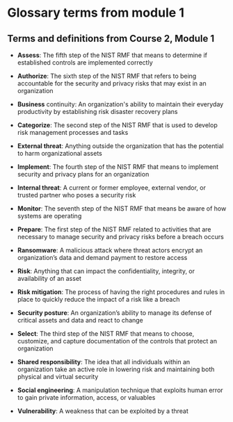 # Glossary terms from module 1
## Terms and definitions from Course 2, Module 1

- **Assess**: The fifth step of the NIST RMF that means to determine if established controls are implemented correctly

- **Authorize**: The sixth step of the NIST RMF that refers to being accountable for the security and privacy risks that may exist in an organization

- **Business** continuity: An organization's ability to maintain their everyday productivity by establishing risk disaster recovery plans

- **Categorize**: The second step of the NIST RMF that is used to develop risk management processes and tasks

- **External threat**: Anything outside the organization that has the potential to harm organizational assets

- **Implement**: The fourth step of the NIST RMF that means to implement security and privacy plans for an organization

- **Internal threat**: A current or former employee, external vendor, or trusted partner who poses a security risk

- **Monitor**: The seventh step of the NIST RMF that means be aware of how systems are operating

- **Prepare**: The first step of the NIST RMF related to activities that are necessary to manage security and privacy risks before a breach occurs

- **Ransomware**: A malicious attack where threat actors encrypt an organization’s data and demand payment to restore access 

- **Risk**: Anything that can impact the confidentiality, integrity, or availability of an asset

- **Risk mitigation**: The process of having the right procedures and rules in place to quickly reduce the impact of a risk like a breach

- **Security posture**: An organization’s ability to manage its defense of critical assets and data and react to change

- **Select**: The third step of the NIST RMF that means to choose, customize, and capture documentation of the controls that protect an organization

- **Shared responsibility**: The idea that all individuals within an organization take an active role in lowering risk and maintaining both physical and virtual security

- **Social engineering**: A manipulation technique that exploits human error to gain private information, access, or valuables 

- **Vulnerability**: A weakness that can be exploited by a threat

